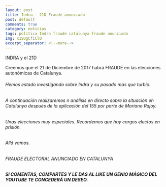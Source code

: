 ```yaml
---
layout: post
title: Indra - 21D Fraude anunciado
post: default
comments: true
category: noticias
tags: politica Indra fraude catalunya fraude anunciado 
img: K1SUgCfiClQ
excerpt_separator: <!--more-->
---
```


INDRA y el 21D

Creemos que el 21 de Diciembre de 2017 habrá FRAUDE en las elecciones autonómicas de Catalunya.


<!--more-->


###### Hemos estado investigando sobre Indra y su pasado mas que turbio.

###### A continuación realizaremos n análisis en directo sobre la situación en Catalunya después de la aplicación del 155 por parte de Mariano Rajoy.

###### Unas elecciones muy especiales. Recordemos que hay cargos electos en prisión.

###### Allá vamos.


###### FRAUDE ELECTORAL ANUNCIADO EN CATALUNYA



##### SI COMENTAS, COMPARTES Y LE DAS AL LIKE UN GENIO MÁGICO DEL YOUTUBE TE CONCEDERÁ UN DESEO.
